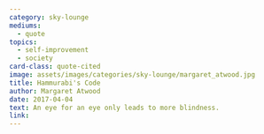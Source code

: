 ```yaml
---
category: sky-lounge
mediums:
  - quote
topics:
  - self-improvement
  - society
card-class: quote-cited
image: assets/images/categories/sky-lounge/margaret_atwood.jpg
title: Hammurabi's Code
author: Margaret Atwood
date: 2017-04-04
text: An eye for an eye only leads to more blindness.
link:
---
```

